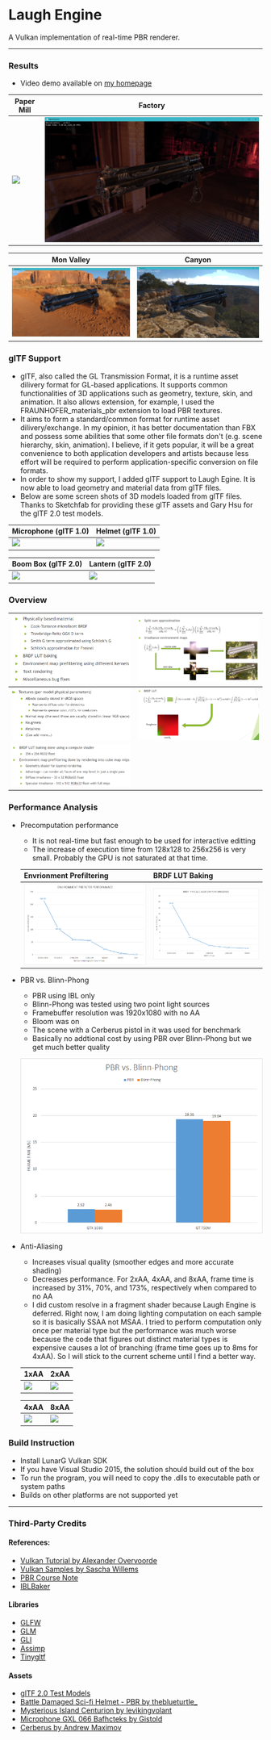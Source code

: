 # Laugh Engine

A Vulkan implementation of real-time PBR renderer.

---

### Results

* Video demo available on [my homepage](http://jian-ru.github.io/)

| Paper Mill | Factory |
| --- | --- |
| ![](docs/paper_mill.png) | ![](docs/factory.png) |

| Mon Valley | Canyon |
| --- | --- |
| ![](docs/mon_valley.png) | ![](docs/canyon.png) |

### glTF Support

* glTF, also called the GL Transmission Format, it is a runtime asset dilivery format for GL-based applications. It supports common functionalities of 3D applications such as geometry, texture, skin, and animation. It also allows extension, for example, I used the FRAUNHOFER_materials_pbr extension to load PBR textures.
* It aims to form a standard/common format for runtime asset dilivery/exchange. In my opinion, it has better documentation than FBX and possess some abilities that some other file formats don't (e.g. scene hierarchy, skin, animation). I believe, if it gets popular, it will be a great convenience to both application developers and artists because less effort will be required to perform application-specific conversion on file formats.
* In order to show my support, I added glTF support to Laugh Egine. It is now able to load geometry and material data from glTF files.
* Below are some screen shots of 3D models loaded from glTF files. Thanks to Sketchfab for providing these glTF assets and Gary Hsu for the glTF 2.0 test models.

| Microphone (glTF 1.0) | Helmet (glTF 1.0) |
| --- | --- |
| ![](docs/gltf_demo001.png) | ![](docs/damagedHelmet.png) |

| Boom Box (glTF 2.0) | Lantern (glTF 2.0) |
| --- | --- |
| ![](docs/boomBox.png) | ![](docs/lantern.png) |

### Overview

| ![](docs/how_it_work0.png) | ![](docs/how_it_work1.png) |
| --- | --- |
| ![](docs/how_it_work3.png) | ![](docs/how_it_work2.png) |
| ![](docs/how_it_work4.png) |

### Performance Analysis

* Precomputation performance
  * It is not real-time but fast enough to be used for interactive editting
  * The increase of execution time from 128x128 to 256x256 is very small. Probably the GPU is not saturated at that time.
  
  | Envrionment Prefiltering | BRDF LUT Baking |
  | --- | --- |
  | ![](docs/perf_env.png) | ![](docs/brdf_perf.png) |

* PBR vs. Blinn-Phong
  * PBR using IBL only
  * Blinn-Phong was tested using two point light sources
  * Framebuffer resolution was 1920x1080 with no AA
  * Bloom was on
  * The scene with a Cerberus pistol in it was used for benchmark
  * Basically no addtional cost by using PBR over Blinn-Phong but we get much better quality
  
  ![](docs/pbr_vs_blinnphong.png)
  
* Anti-Aliasing
  * Increases visual quality (smoother edges and more accurate shading)
  * Decreases performance. For 2xAA, 4xAA, and 8xAA, frame time is increased by 31%, 70%, and 173%, respectively when compared to no AA
  * I did custom resolve in a fragment shader because Laugh Engine is deferred. Right now, I am doing lighting computation on each sample so it is basically SSAA not MSAA. I tried to perform computation only once per material type but the performance was much worse because the code that figures out distinct material types is expensive causes a lot of branching (frame time goes up to 8ms for 4xAA). So I will stick to the current scheme until I find a better way.
  
  | 1xAA | 2xAA |
  | --- | --- |
  | ![](docs/1xaa.png) | ![](docs/2xaa.png) |
  
  | 4xAA | 8xAA |
  | --- | --- |
  | ![](docs/4xaa.png) | ![](docs/8xaa.png) |

### Build Instruction

* Install LunarG Vulkan SDK
* If you have Visual Studio 2015, the solution should build out of the box
* To run the program, you will need to copy the .dlls to executable path or system paths
* Builds on other platforms are not supported yet

---

### Third-Party Credits

#### References:
* [Vulkan Tutorial by Alexander Overvoorde](https://vulkan-tutorial.com)
* [Vulkan Samples by Sascha Willems](https://github.com/SaschaWillems/Vulkan)
* [PBR Course Note](http://blog.selfshadow.com/publications/s2013-shading-course/karis/s2013_pbs_epic_notes_v2.pdf)
* [IBLBaker](https://github.com/derkreature/IBLBaker)

#### Libraries
* [GLFW](http://www.glfw.org/)
* [GLM](http://glm.g-truc.net/0.9.8/index.html)
* [GLI](http://gli.g-truc.net/0.8.2/index.html)
* [Assimp](http://www.assimp.org/)
* [Tinygltf](https://github.com/syoyo/tinygltfloader)

#### Assets
* [glTF 2.0 Test Models](https://github.com/sbtron/BabylonJS-glTFLoader/tree/master/models/2.0)
* [Battle Damaged Sci-fi Helmet - PBR by theblueturtle_](https://sketchfab.com/theblueturtle_)
* [Mysterious Island Centurion by levikingvolant](https://sketchfab.com/levikingvolant)
* [Microphone GXL 066 Bafhcteks by Gistold](https://sketchfab.com/gistold)
* [Cerberus by Andrew Maximov](http://artisaverb.info/Cerberus.html)
